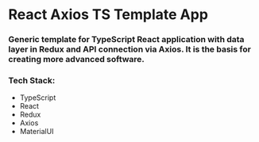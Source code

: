 # React Axios TS Template App

### Generic template for TypeScript React application with data layer in Redux and API connection via Axios. It is the basis for creating more advanced software.

### Tech Stack:
- TypeScript
- React
- Redux
- Axios
- MaterialUI
